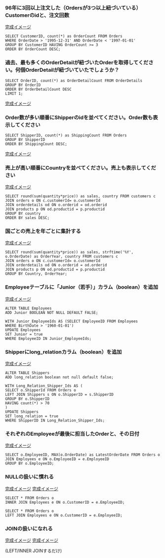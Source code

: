 ### 96年に3回以上注文した（Ordersが3つ以上紐づいている）Customerのidと、注文回数

[完成イメージ](./output_images/order_count_3.png)

```
SELECT CustomerID, count(*) as OrderCount FROM Orders
WHERE OrderDate > '1995-12-31' AND OrderDate < '1997-01-01'
GROUP BY CustomerID HAVING OrderCount >= 3
ORDER BY OrderCount DESC;
```

### 過去、最も多くのOrderDetailが紐づいたOrderを取得してください。何個OrderDetailが紐づいていたでしょうか？

```
SELECT OrderID, count(*) as OrderDetailCount FROM OrderDetails
GROUP BY OrderID
ORDER BY OrderDetailCount DESC
LIMIT 1;
```

[完成イメージ](./output_images/most_orders.png)

### Order数が多い順番にShipperのidを並べてください。Order数も表示してください

```
SELECT ShipperID, count(*) as ShippingCount FROM Orders
GROUP BY ShipperID
ORDER BY ShippingCount DESC;
```

[完成イメージ](./output_images/most_orders_shipper.png)


### 売上が高い順番にCountryを並べてください。売上も表示してください

[完成イメージ](./output_images/sales_country.png)

```
SELECT round(sum(quantity*price)) as sales, country FROM customers c
JOIN orders o ON c.customerId= o.customerId
JOIN orderdetails od ON o.orderid = od.orderid
JOIN products p ON od.productid = p.productid
GROUP BY country
ORDER BY sales DESC;
```

### 国ごとの売上を年ごとに集計する

[完成イメージ](./output_images/sales_country_year.png)

```
SELECT round(sum(quantity*price)) as sales, strftime('%Y', o.OrderDate) as OrderYear, country FROM customers c
JOIN orders o ON c.customerId= o.customerId
JOIN orderdetails od ON o.orderid = od.orderid
JOIN products p ON od.productid = p.productid
GROUP BY Country, OrderYear;
```


### Employeeテーブルに「Junior（若手）」カラム（boolean）を追加

[完成イメージ](./output_images/junior.png)

```
ALTER TABLE Employees
ADD Junior BOOLEAN NOT NULL DEFAULT FALSE;

WITH Junior_EmployeeIds AS (SELECT EmployeeID FROM Employees
WHERE BirthDate > '1960-01-01')
UPDATE Employees
SET Junior = true
WHERE EmployeeID IN Junior_EmployeeIds;
```

### Shipperにlong_relationカラム（boolean）を追加

[完成イメージ](./output_images/long_relation.png)

```
ALTER TABLE Shippers
ADD long_relation boolean not null default false;

WITH Long_Relation_Shipper_Ids AS (
SELECT o.ShipperId FROM Orders o
LEFT JOIN Shippers s ON o.ShipperID = s.ShipperID
GROUP BY o.ShipperID
HAVING count(*) > 70
)
UPDATE Shippers
SET long_relation = true
WHERE ShipperID IN Long_Relation_Shipper_Ids;
```

### それぞれのEmployeeが最後に担当したOrderと、その日付
[完成イメージ](./output_images/latest_order.png)

```
SELECT o.EmployeeID, MAX(o.OrderDate) as LatestOrderDate FROM Orders o
JOIN Employees e ON o.EmployeeID = e.EmployeeID
GROUP BY o.EmployeeID;
```

### NULLの扱いに慣れる
[完成イメージ](./output_images/employee_not_shown.png)
[完成イメージ](./output_images/employee_null.png)

```
SELECT * FROM Orders o
INNER JOIN Employees e ON o.CustomerID = e.EmployeeID;

SELECT * FROM Orders o
LEFT JOIN Employees e ON o.CustomerID = e.EmployeeID;
```

### JOINの扱いになれる

[完成イメージ](./output_images/employee_not_shown.png)
[完成イメージ](./output_images/employee_null.png)

(LEFT/INNER JOINするだけ)